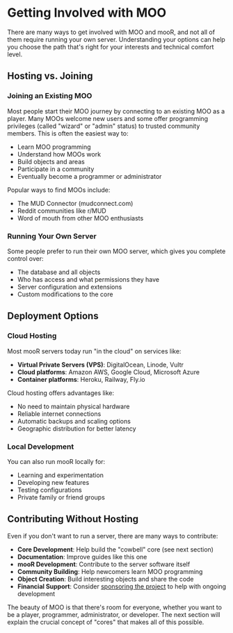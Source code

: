 # Getting Involved with MOO

There are many ways to get involved with MOO and mooR, and not all of them require running your own server. Understanding your options can help you choose the path that's right for your interests and technical comfort level.

## Hosting vs. Joining

### Joining an Existing MOO

Most people start their MOO journey by connecting to an existing MOO as a player. Many MOOs welcome new users and some offer programming privileges (called "wizard" or "admin" status) to trusted community members. This is often the easiest way to:

- Learn MOO programming
- Understand how MOOs work
- Build objects and areas
- Participate in a community
- Eventually become a programmer or administrator

Popular ways to find MOOs include:
- The MUD Connector (mudconnect.com)
- Reddit communities like r/MUD
- Word of mouth from other MOO enthusiasts

### Running Your Own Server

Some people prefer to run their own MOO server, which gives you complete control over:
- The database and all objects
- Who has access and what permissions they have
- Server configuration and extensions
- Custom modifications to the core

## Deployment Options

### Cloud Hosting

Most mooR servers today run "in the cloud" on services like:
- **Virtual Private Servers (VPS)**: DigitalOcean, Linode, Vultr
- **Cloud platforms**: Amazon AWS, Google Cloud, Microsoft Azure
- **Container platforms**: Heroku, Railway, Fly.io

Cloud hosting offers advantages like:
- No need to maintain physical hardware
- Reliable internet connections
- Automatic backups and scaling options
- Geographic distribution for better latency

### Local Development

You can also run mooR locally for:
- Learning and experimentation
- Developing new features
- Testing configurations
- Private family or friend groups

## Contributing Without Hosting

Even if you don't want to run a server, there are many ways to contribute:

- **Core Development**: Help build the "cowbell" core (see next section)
- **Documentation**: Improve guides like this one
- **mooR Development**: Contribute to the server software itself
- **Community Building**: Help newcomers learn MOO programming
- **Object Creation**: Build interesting objects and share the code
- **Financial Support**: Consider [sponsoring the project](https://github.com/sponsors/rdaum) to help with ongoing development

The beauty of MOO is that there's room for everyone, whether you want to be a player, programmer, administrator, or developer. The next section will explain the crucial concept of "cores" that makes all of this possible.

